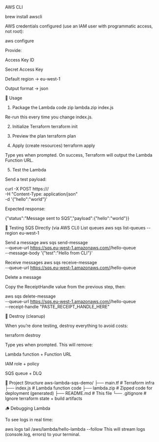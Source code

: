 AWS CLI

brew install awscli

AWS credentials configured (use an IAM user with programmatic access, not root):

aws configure

Provide:

Access Key ID

Secret Access Key

Default region → eu-west-1

Output format → json

🚀 Usage

1. Package the Lambda code
   zip lambda.zip index.js

Re-run this every time you change index.js.

2. Initialize Terraform
   terraform init

3. Preview the plan
   terraform plan

4. Apply (create resources)
   terraform apply

Type yes when prompted.
On success, Terraform will output the Lambda Function URL.

5. Test the Lambda

Send a test payload:

curl -X POST https://<your-function-url>/ \
 -H "Content-Type: application/json" \
 -d '{"hello":"world"}'

Expected response:

{"status":"Message sent to SQS","payload":{"hello":"world"}}

📨 Testing SQS Directly (via AWS CLI)
List queues
aws sqs list-queues --region eu-west-1

Send a message
aws sqs send-message \
 --queue-url https://sqs.eu-west-1.amazonaws.com/<account-id>/hello-queue \
 --message-body '{"test":"Hello from CLI"}'

Receive messages
aws sqs receive-message \
 --queue-url https://sqs.eu-west-1.amazonaws.com/<account-id>/hello-queue

Delete a message

Copy the ReceiptHandle value from the previous step, then:

aws sqs delete-message \
 --queue-url https://sqs.eu-west-1.amazonaws.com/<account-id>/hello-queue \
 --receipt-handle "PASTE_RECEIPT_HANDLE_HERE"

🧹 Destroy (cleanup)

When you’re done testing, destroy everything to avoid costs:

terraform destroy

Type yes when prompted.
This will remove:

Lambda function + Function URL

IAM role + policy

SQS queue + DLQ

📂 Project Structure
aws-lambda-sqs-demo/
├── main.tf # Terraform infra
├── index.js # Lambda function code
├── lambda.zip # Zipped code for deployment (generated)
├── README.md # This file
└── .gitignore # Ignore terraform state + build artifacts

🪵 Debugging Lambda

To see logs in real time:

aws logs tail /aws/lambda/hello-lambda --follow
This will stream logs (console.log, errors) to your terminal.
